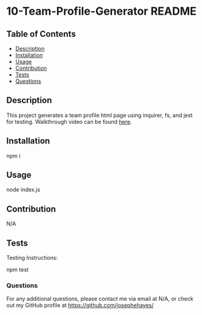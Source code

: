 
  # 10-Team-Profile-Generator README
  ###  
  
  ## Table of Contents

   - [Description](#description)
   - [Installation](#installation)
   - [Usage](#usage)
   - [Contribution](#contribution)
   - [Tests](#tests)
   - [Questions](#questions)
   
  ## Description

  This project generates a team profile html page using inquirer, fs, and jest for testing. Walkthrough video can be found [here](https://drive.google.com/file/d/1Y-fQtaldkbqZnEBjkJrN67xc-6qCP1R6/view).
  
  ## Installation

  npm i
  
  ## Usage

  node index.js
  
  ## Contribution

  N/A
  
  ## Tests

  Testing Instructions:

  npm test
  
  ### Questions

  For any additional questions, please contact me via email at N/A, or check out my GitHub profile at https://github.com/josephehayes/
  
  

  